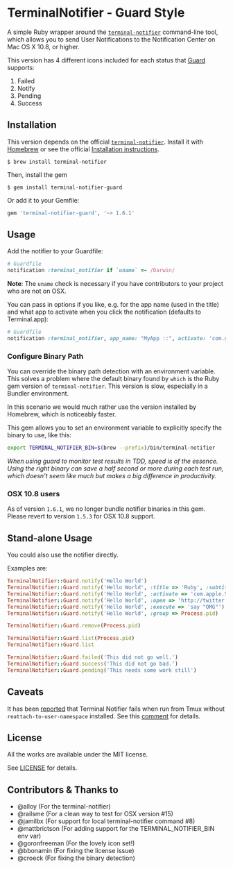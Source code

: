 # TerminalNotifier - Guard Style

A simple Ruby wrapper around the [`terminal-notifier`](https://github.com/alloy/terminal-notifier) command-line
tool, which allows you to send User Notifications to the Notification Center on
Mac OS X 10.8, or higher.

This version has 4 different icons included for each status that
[Guard][GUARD] supports:

 1. Failed
 2. Notify
 3. Pending
 4. Success


## Installation

This version depends on the official [`terminal-notifier`](https://github.com/alloy/terminal-notifier).
Install it with [Homebrew](http://brew.sh/) or see the official
[Installation instructions](https://github.com/alloy/terminal-notifier#download).

```
$ brew install terminal-notifier
```

Then, install the gem

```
$ gem install terminal-notifier-guard
```

Or add it to your Gemfile:

```ruby
gem 'terminal-notifier-guard', '~> 1.6.1'
```

## Usage

Add the notifier to your Guardfile:

```ruby
# Guardfile
notification :terminal_notifier if `uname` =~ /Darwin/
```

**Note**: The `uname` check is necessary if you have contributors to
your project who are not on OSX.

You can pass in options if you like, e.g. for the app name (used in the
title) and what app to activate when you click the notification
(defaults to Terminal.app):

```ruby
# Guardfile
notification :terminal_notifier, app_name: "MyApp ::", activate: 'com.googlecode.iTerm2' if `uname` =~ /Darwin/
```

### Configure Binary Path

You can override the binary path detection with an environment variable. This solves a problem where the default binary found by `which` is the Ruby gem version of `terminal-notifier`. This version is slow, especially in a Bundler environment.

In this scenario we would much rather use the version installed by Homebrew, which is noticeably faster.

This gem allows you to set an environment variable to explicitly specify the binary to use, like this:

```bash
export TERMINAL_NOTIFIER_BIN=$(brew --prefix)/bin/terminal-notifier
```

_When using guard to monitor test results in TDD, speed is of the essence. Using the right binary can save a half second or more during each test run, which doesn't seem like much but makes a big difference in productivity._

### OSX 10.8 users

As of version `1.6.1`, we no longer bundle notifier binaries in this gem. Please revert to
version `1.5.3` for OSX 10.8 support.

## Stand-alone Usage

You could also use the notifier directly.

Examples are:

```ruby
TerminalNotifier::Guard.notify('Hello World')
TerminalNotifier::Guard.notify('Hello World', :title => 'Ruby', :subtitle => 'Programming Language')
TerminalNotifier::Guard.notify('Hello World', :activate => 'com.apple.Safari')
TerminalNotifier::Guard.notify('Hello World', :open => 'http://twitter.com/alloy')
TerminalNotifier::Guard.notify('Hello World', :execute => 'say "OMG"')
TerminalNotifier::Guard.notify('Hello World', :group => Process.pid)

TerminalNotifier::Guard.remove(Process.pid)

TerminalNotifier::Guard.list(Process.pid)
TerminalNotifier::Guard.list

TerminalNotifier::Guard.failed('This did not go well.')
TerminalNotifier::Guard.success('This did not go bad.')
TerminalNotifier::Guard.pending('This needs some work still')
```

## Caveats

It has been
[reported](https://github.com/Codaisseur/terminal-notifier-guard/issues/26)
that Terminal Notifier fails when run from Tmux without
`reattach-to-user-namespace` installed. See this
[comment](https://github.com/julienXX/terminal-notifier/issues/115#issuecomment-104214742) for details.

## License

All the works are available under the MIT license.

See [LICENSE][LICENSE] for details.

[HOMEPAGE]: https://github.com/Springest/terminal-notifier-guard
[GUARD]: https://github.com/guard/guard
[LICENSE]: https://github.com/Springest/terminal-notifier-guard/blob/master/LICENSE


## Contributors & Thanks to

- @alloy (For the terminal-notifier)
- @railsme (For a clean way to test for OSX version #15)
- @jamilbx (For support for local terminal-notifier command #8)
- @mattbrictson (For adding support for the TERMINAL_NOTIFIER_BIN env var)
- @goronfreeman (For the lovely icon set!)
- @bbonamin (For fixing the license issue)
- @croeck (For fixing the binary detection)
